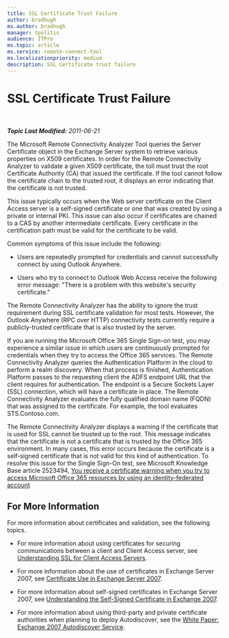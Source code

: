 ```yaml
---
title: SSL Certificate Trust Failure
author: bradhugh
ms.author: bradhugh
manager: tpolitis
audience: ITPro 
ms.topic: article 
ms.service: remote-connect-tool
ms.localizationpriority: medium
description: SSL Certificate trust failure
---
```



# SSL Certificate Trust Failure

</div>

<div id="mainSection">

<div id="mainBody">

<span> </span>

_**Topic Last Modified:** 2011-06-21_

The Microsoft Remote Connectivity Analyzer Tool queries the Server Certificate object in the Exchange Server system to retrieve various properties on X509 certificates. In order for the Remote Connectivity Analyzer to validate a given X509 certificate, the toll must trust the root Certificate Authority (CA) that issued the certificate. If the tool cannot follow the certificate chain to the trusted root, it displays an error indicating that the certificate is not trusted.

This issue typically occurs when the Web server certificate on the Client Access server is a self-signed certificate or one that was created by using a private or internal PKI. This issue can also occur if certificates are chained to a CAS by another intermediate certificate. Every certificate in the certification path must be valid for the certificate to be valid.

Common symptoms of this issue include the following:

  - Users are repeatedly prompted for credentials and cannot successfully connect by using Outlook Anywhere.

  - Users who try to connect to Outlook Web Access receive the following error message: "There is a problem with this website's security certificate."

The Remote Connectivity Analyzer has the ability to ignore the trust requirement during SSL certificate validation for most tests. However, the Outlook Anywhere (RPC over HTTP) connectivity tests currently require a publicly-trusted certificate that is also trusted by the server.

If you are running the Microsoft Office 365 Single Sign-on test, you may experience a similar issue in which users are continuously prompted for credentials when they try to access the Office 365 services. The Remote Connectivity Analyzer queries the Authentication Platform in the cloud to perform a realm discovery. When that process is finished, Authentication Platform passes to the requesting client the ADFS endpoint URL that the client requires for authentication. The endpoint is a Secure Sockets Layer (SSL) connection, which will have a certificate in place. The Remote Connectivity Analyzer evaluates the fully qualified domain name (FQDN) that was assigned to the certificate. For example, the tool evaluates STS.Contoso.com.

The Remote Connectivity Analyzer displays a warning if the certificate that is used for SSL cannot be trusted up to the root. This message indicates that the certificate is not a certificate that is trusted by the Office 365 environment. In many cases, this error occurs because the certificate is a self-signed certificate that is not valid for this kind of authentication. To resolve this issue for the Single Sign-On test, see Microsoft Knowledge Base article 2523494, [You receive a certificate warning when you try to access Microsoft Office 365 resources by using an identity-federated account](https://support.microsoft.com/kb/2523494)

<div>

## For More Information

For more information about certificates and validation, see the following topics.

  - For more information about using certificates for securing communications between a client and Client Access server, see [Understanding SSL for Client Access Servers](https://go.microsoft.com/fwlink/?linkid=115184).

  - For more information about the use of certificates in Exchange Server 2007, see [Certificate Use in Exchange Server 2007](https://go.microsoft.com/fwlink/?linkid=119030).

  - For more information about self-signed certificates in Exchange Server 2007, see [Understanding the Self-Signed Certificate in Exchange 2007](https://go.microsoft.com/fwlink/?linkid=161990).

  - For more information about using third-party and private certificate authorities when planning to deploy Autodiscover, see the [White Paper: Exchange 2007 Autodiscover Service](https://go.microsoft.com/fwlink/?linkid=157773).

</div>

</div>

<span> </span>

</div>

</div>

</div>

